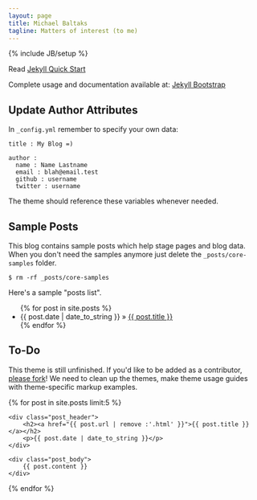 ```yaml
---
layout: page
title: Michael Baltaks
tagline: Matters of interest (to me)
---
```

{% include JB/setup %}

Read [Jekyll Quick Start](http://jekyllbootstrap.com/usage/jekyll-quick-start.html)

Complete usage and documentation available at: [Jekyll Bootstrap](http://jekyllbootstrap.com)

## Update Author Attributes

In `_config.yml` remember to specify your own data:

    title : My Blog =)

    author :
      name : Name Lastname
      email : blah@email.test
      github : username
      twitter : username

The theme should reference these variables whenever needed.

## Sample Posts

This blog contains sample posts which help stage pages and blog data.
When you don't need the samples anymore just delete the `_posts/core-samples` folder.

    $ rm -rf _posts/core-samples

Here's a sample "posts list".

<ul class="posts">
  {% for post in site.posts %}
    <li><span>{{ post.date | date_to_string }}</span> &raquo; <a href="{{ BASE_PATH }}{{ post.url | remove :'.html' }}">{{ post.title }}</a></li>
  {% endfor %}
</ul>

## To-Do

This theme is still unfinished. If you'd like to be added as a contributor, [please fork](http://github.com/plusjade/jekyll-bootstrap)!
We need to clean up the themes, make theme usage guides with theme-specific markup examples.


<div class="content">
{% for post in site.posts limit:5 %}
<div class="post">

    <div class="post_header">
        <h2><a href="{{ post.url | remove :'.html' }}">{{ post.title }}</a></h2>
        <p>{{ post.date | date_to_string }}</p>
    </div>

    <div class="post_body">
        {{ post.content }}
    </div>
  </div>
{% endfor %}

</div>

